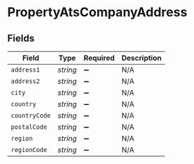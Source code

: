 # PropertyAtsCompanyAddress


## Fields

| Field              | Type               | Required           | Description        |
| ------------------ | ------------------ | ------------------ | ------------------ |
| `address1`         | *string*           | :heavy_minus_sign: | N/A                |
| `address2`         | *string*           | :heavy_minus_sign: | N/A                |
| `city`             | *string*           | :heavy_minus_sign: | N/A                |
| `country`          | *string*           | :heavy_minus_sign: | N/A                |
| `countryCode`      | *string*           | :heavy_minus_sign: | N/A                |
| `postalCode`       | *string*           | :heavy_minus_sign: | N/A                |
| `region`           | *string*           | :heavy_minus_sign: | N/A                |
| `regionCode`       | *string*           | :heavy_minus_sign: | N/A                |